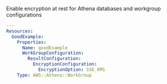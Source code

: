 
Enable encryption at rest for Athena databases and workgroup configurations

```yaml
---
Resources:
  GoodExample:
    Properties:
      Name: goodExample
      WorkGroupConfiguration:
        ResultConfiguration:
          EncryptionConfiguration:
            EncryptionOption: SSE_KMS
    Type: AWS::Athena::WorkGroup
```
